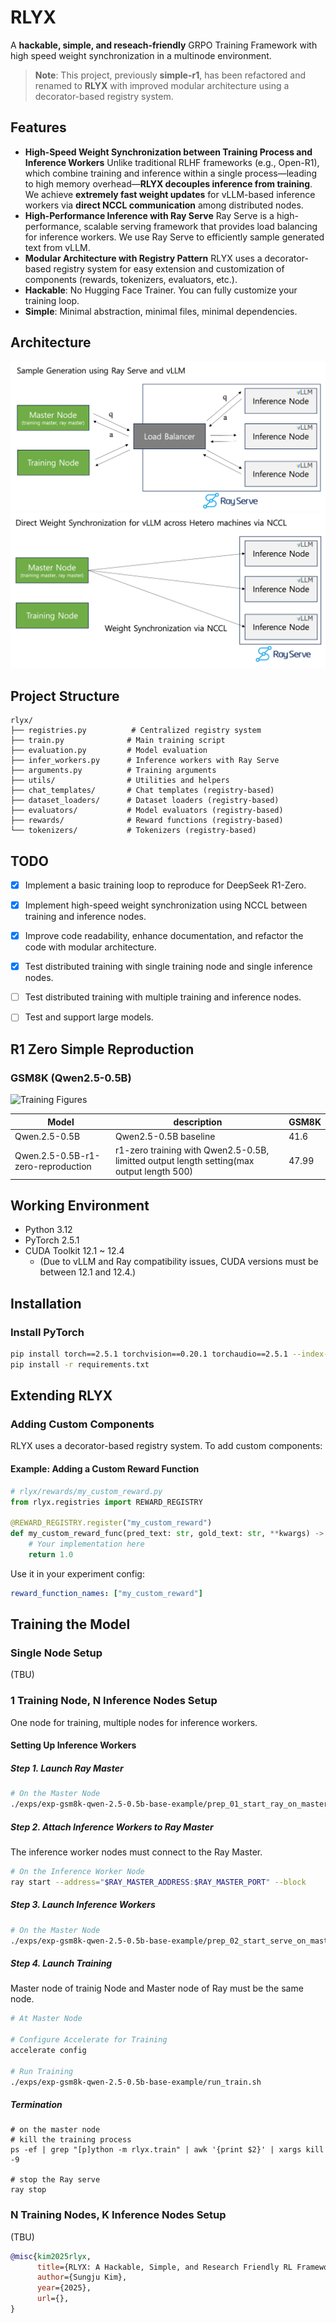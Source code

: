 # RLYX 

A **hackable, simple, and reseach-friendly** GRPO Training Framework with high speed weight synchronization in a multinode environment.

> **Note**: This project, previously **simple-r1**, has been refactored and renamed to **RLYX** with improved modular architecture using a decorator-based registry system.

## Features

- **High-Speed Weight Synchronization between Training Process and Inference Workers**
  Unlike traditional RLHF frameworks (e.g., Open-R1), which combine training and inference within a single process—leading to high memory overhead—**RLYX decouples inference from training**.
  We achieve **extremely fast weight updates** for vLLM-based inference workers via **direct NCCL communication** among distributed nodes.
- **High-Performance Inference with Ray Serve**
  Ray Serve is a high-performance, scalable serving framework that provides load balancing for inference workers.
  We use Ray Serve to efficiently sample generated text from vLLM.
- **Modular Architecture with Registry Pattern**
  RLYX uses a decorator-based registry system for easy extension and customization of components (rewards, tokenizers, evaluators, etc.).
- **Hackable**: No Hugging Face Trainer. You can fully customize your training loop.
- **Simple**: Minimal abstraction, minimal files, minimal dependencies.

## Architecture
![sample_generation_using_ray_server_and_vllm](res/imgs/sample_generation_using_ray_server_and_vllm.png)
![weight_synchronization](res/imgs/weight_synchronization.png)


## Project Structure

```
rlyx/
├── registries.py          # Centralized registry system
├── train.py              # Main training script
├── evaluation.py         # Model evaluation
├── infer_workers.py      # Inference workers with Ray Serve
├── arguments.py          # Training arguments
├── utils/                # Utilities and helpers
├── chat_templates/       # Chat templates (registry-based)
├── dataset_loaders/      # Dataset loaders (registry-based)
├── evaluators/           # Model evaluators (registry-based)
├── rewards/              # Reward functions (registry-based)
└── tokenizers/           # Tokenizers (registry-based)
```

## TODO
- [X] Implement a basic training loop to reproduce for DeepSeek R1-Zero.
- [X] Implement high-speed weight synchronization using NCCL between training and inference nodes.
- [X] Improve code readability, enhance documentation, and refactor the code with modular architecture.
- [X] Test distributed training with single training node and single inference nodes.
- [ ] Test distributed training with multiple training and inference nodes.
- [ ] Test and support large models.



## R1 Zero Simple Reproduction

### GSM8K (Qwen2.5-0.5B)

![Training Figures](res/imgs/Qwen2.5-0.5B_R1-Zero_Reproduction_20250703_2.png)

| Model | description | GSM8K |
| --- | --- | --- |
| Qwen.2.5-0.5B  | Qwen2.5-0.5B baseline | 41.6 |
| Qwen.2.5-0.5B-r1-zero-reproduction | r1-zero training with Qwen2.5-0.5B, limitted output length setting(max output length 500)| 47.99 |


## Working Environment

- Python 3.12
- PyTorch 2.5.1
- CUDA Toolkit 12.1 ~ 12.4  
  - (Due to vLLM and Ray compatibility issues, CUDA versions must be between 12.1 and 12.4.)

## Installation

### Install PyTorch
```bash
pip install torch==2.5.1 torchvision==0.20.1 torchaudio==2.5.1 --index-url https://download.pytorch.org/whl/cu121
pip install -r requirements.txt
```

## Extending RLYX

### Adding Custom Components

RLYX uses a decorator-based registry system. To add custom components:

#### Example: Adding a Custom Reward Function

```python
# rlyx/rewards/my_custom_reward.py
from rlyx.registries import REWARD_REGISTRY

@REWARD_REGISTRY.register("my_custom_reward")
def my_custom_reward_func(pred_text: str, gold_text: str, **kwargs) -> float:
    # Your implementation here
    return 1.0
```

Use it in your experiment config:
```yaml
reward_function_names: ["my_custom_reward"]
```

## Training the Model

### Single Node Setup

(TBU)

### 1 Training Node, N Inference Nodes Setup

One node for training, multiple nodes for inference workers.

#### Setting Up Inference Workers

##### Step 1. Launch Ray Master

```bash
# On the Master Node
./exps/exp-gsm8k-qwen-2.5-0.5b-base-example/prep_01_start_ray_on_master.sh

```

##### Step 2. Attach Inference Workers to Ray Master

The inference worker nodes must connect to the Ray Master.

```bash
# On the Inference Worker Node
ray start --address="$RAY_MASTER_ADDRESS:$RAY_MASTER_PORT" --block
```

##### Step 3. Launch Inference Workers

```bash
# On the Master Node
./exps/exp-gsm8k-qwen-2.5-0.5b-base-example/prep_02_start_serve_on_master.sh
```

##### Step 4. Launch Training

Master node of trainig Node and Master node of Ray must be the same node.

```bash
# At Master Node

# Configure Accelerate for Training
accelerate config

# Run Training
./exps/exp-gsm8k-qwen-2.5-0.5b-base-example/run_train.sh
```

##### Termination

```
# on the master node
# kill the training process
ps -ef | grep "[p]ython -m rlyx.train" | awk '{print $2}' | xargs kill -9

# stop the Ray serve
ray stop
```

### N Training Nodes, K Inference Nodes Setup

(TBU)

```bibtex
@misc{kim2025rlyx,
      title={RLYX: A Hackable, Simple, and Research Friendly RL Framework with High-Speed Weight Synchronization}, 
      author={Sungju Kim},
      year={2025},
      url={}, 
}
```
